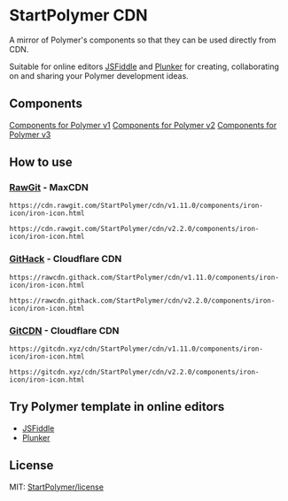 # StartPolymer CDN

A mirror of Polymer's components so that they can be used directly from CDN.

Suitable for online editors [JSFiddle](https://jsfiddle.net/StartPolymer/ww8hg0dp/) and
[Plunker](https://next.plnkr.co/edit/UFCR5v?p=preview) for creating, collaborating on and sharing your Polymer development ideas.

## Components

[Components for Polymer v1](https://github.com/StartPolymer/cdn/tree/v1)
[Components for Polymer v2](https://github.com/StartPolymer/cdn/tree/v2)
[Components for Polymer v3](https://github.com/StartPolymer/cdn/tree/v3)

## How to use

### [RawGit](https://rawgit.com) - MaxCDN

```
https://cdn.rawgit.com/StartPolymer/cdn/v1.11.0/components/iron-icon/iron-icon.html
```

```
https://cdn.rawgit.com/StartPolymer/cdn/v2.2.0/components/iron-icon/iron-icon.html
```

### [GitHack](https://raw.githack.com) - Cloudflare CDN

```
https://rawcdn.githack.com/StartPolymer/cdn/v1.11.0/components/iron-icon/iron-icon.html
```

```
https://rawcdn.githack.com/StartPolymer/cdn/v2.2.0/components/iron-icon/iron-icon.html
```

### [GitCDN](https://gitcdn.xyz) - Cloudflare CDN

```
https://gitcdn.xyz/cdn/StartPolymer/cdn/v1.11.0/components/iron-icon/iron-icon.html
```

```
https://gitcdn.xyz/cdn/StartPolymer/cdn/v2.2.0/components/iron-icon/iron-icon.html
```

## Try Polymer template in online editors

- [JSFiddle](https://jsfiddle.net/StartPolymer/ww8hg0dp/)
- [Plunker](https://next.plnkr.co/edit/UFCR5v?p=preview)

## License

MIT: [StartPolymer/license](https://github.com/StartPolymer/license)
